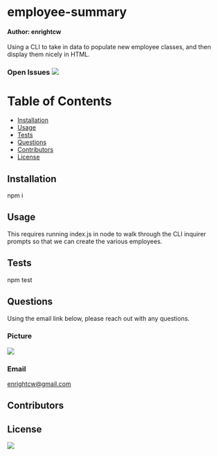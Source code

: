 
# employee-summary
#### Author: enrightcw

Using a CLI to take in data to populate new employee classes, and then display them nicely in HTML.

### Open Issues <img src= "https://img.shields.io/github/issues/enrightcw/employee-summary">

# Table of Contents
* [Installation](#installation)
* [Usage](#usage)
* [Tests](#tests)
* [Questions](#questions)
* [Contributors](#contributors)
* [License](#license)

## Installation

npm i

## Usage

This requires running index.js in node to walk through the CLI inquirer prompts so that we can create the various employees.

## Tests

npm test

## Questions

Using the email link below, please reach out with any questions.

### Picture
<img src="https://avatars2.githubusercontent.com/u/58670012?v=4">

### Email 
enrightcw@gmail.com

## Contributors



## License

<img src="https://img.shields.io/github/license/enrightcw/employee-summary">
